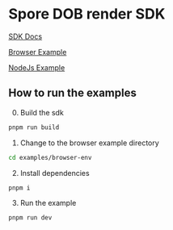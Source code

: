 # Spore DOB render SDK

[SDK Docs](./packages/sdk/README.md)

[Browser Example](./examples/browser-env)

[NodeJs Example](./examples/node-env)

## How to run the examples

0. Build the sdk

```bash
pnpm run build
```

1. Change to the browser example directory

```bash
cd examples/browser-env
```

2. Install dependencies

```bash
pnpm i
```

3. Run the example

```bash
pnpm run dev
```
